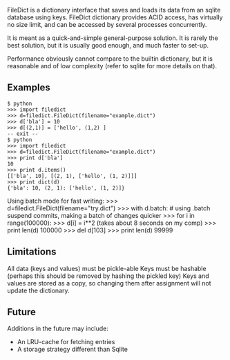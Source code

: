 FileDict is a dictionary interface that saves and loads its data from an sqlite database using keys.
FileDict dictionary provides ACID access, has virtually no size limit, and can be accessed by several processes concurrently.

It is meant as a quick-and-simple general-purpose solution. It is rarely the best solution, but it is usually good enough, and much faster to set-up.

Performance obviously cannot compare to the builtin dictionary, but it is reasonable and of low complexity (refer to sqlite for more details on that).

Examples
-----------
    $ python
    >>> import filedict
    >>> d=filedict.FileDict(filename="example.dict")
    >>> d['bla'] = 10
    >>> d[(2,1)] = ['hello', (1,2) ]
    -- exit --
    $ python
    >>> import filedict
    >>> d=filedict.FileDict(filename="example.dict")
    >>> print d['bla']
    10
    >>> print d.items()
    [['bla', 10], [(2, 1), ['hello', (1, 2)]]]
    >>> print dict(d)
    {'bla': 10, (2, 1): ['hello', (1, 2)]}

Using batch mode for fast writing:
    >>> d=filedict.FileDict(filename="try.dict")
    >>> with d.batch:  # using .batch suspend commits, making a batch of changes quicker
    >>>    for i in range(100000):
    >>>            d[i] = i**2
    (takes about 8 seconds on my comp)
    >>> print len(d)
    100000
    >>> del d[103]
    >>> print len(d)
    99999


Limitations
-----------

All data (keys and values) must be pickle-able
Keys must be hashable (perhaps this should be removed by hashing the pickled key)
Keys and values are stored as a copy, so changing them after assignment will not update the dictionary.


Future
-------

Additions in the future may include:

* An LRU-cache for fetching entries
* A storage strategy different than Sqlite

